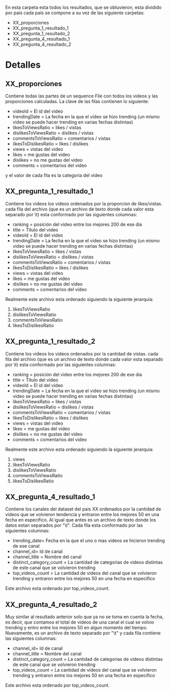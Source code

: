 En esta carpeta esta todos los resultados, que se obtuvieron, esta dividido por pais cada país se compone a su vez de las siguiente carpetas:

- XX_proporciones
- XX_pregunta_1_resultado_1
- XX_pregunta_1_resultado_2
- XX_pregunta_4_resultado_1
- XX_pregunta_4_resultado_2

# Detalles

## XX_proporciones

Contiene todas las partes de un sequence File con todos los videos y las proporciones calculadas. La clave de las filas contienen lo siguiente:
- videoId = El id del video
- trendingDate = La fecha en la que el video se hizo trending (un mismo video se puede hacer trending en varias fechas distintas)
- likesToViewsRatio = likes / vistas
- dislikesToViewsRatio = dislikes / vistas
- commentsToViewsRatio = comentarios / vistas
- likesToDislikesRatio = likes / dislikes
- views = vistas del video
- likes = me gustas del video
- dislikes = no me gustas del video
- comments = comentarios del video

y el valor de cada fila es la categoria del video


## XX_pregunta_1_resultado_1

Contiene los videos los videos ordenados por la proporcion de likes/vistas. cada fila del archivo (que es un archivo de texto donde cada valor esta separado por \t) esta conformado por las siguientes columnas:
- ranking = posición del video entre los mejores 200 de ese dia 
- title = Titulo del video
- videoId = El id del video
- trendingDate = La fecha en la que el video se hizo trending (un mismo video se puede hacer trending en varias fechas distintas)
- likesToViewsRatio = likes / vistas
- dislikesToViewsRatio = dislikes / vistas
- commentsToViewsRatio = comentarios / vistas
- likesToDislikesRatio = likes / dislikes
- views = vistas del video
- likes = me gustas del video
- dislikes = no me gustas del video
- comments = comentarios del video

Realmente este archivo esta ordenado siguiendo la siguiente jerarquia:

1) likesToViewsRatio
2) dislikesToViewsRatio
3) commentsToViewsRatio
3) likesToDislikesRatio


## XX_pregunta_1_resultado_2
Contiene los videos los videos ordenados por la cantidad de vistas. cada fila del archivo (que es un archivo de texto donde cada valor esta separado por \t) esta conformado por las siguientes columnas:
- ranking = posición del video entre los mejores 200 de ese dia 
- title = Titulo del video
- videoId = El id del video
- trendingDate = La fecha en la que el video se hizo trending (un mismo video se puede hacer trending en varias fechas distintas)
- likesToViewsRatio = likes / vistas
- dislikesToViewsRatio = dislikes / vistas
- commentsToViewsRatio = comentarios / vistas
- likesToDislikesRatio = likes / dislikes
- views = vistas del video
- likes = me gustas del video
- dislikes = no me gustas del video
- comments = comentarios del video

Realmente este archivo esta ordenado siguiendo la siguiente jerarquia:

1) views
2) likesToViewsRatio
3) dislikesToViewsRatio
4) commentsToViewsRatio
5) likesToDislikesRatio


## XX_pregunta_4_resultado_1

Contiene los canales del dataset del pais XX ordenados por la cantidad de videos que se volvieron tendencia y entraron entre los mejores 50 en una fecha en especifico. Al igual que antes es un archivo de texto donde los datos estan separados por "\t". Cada fila esta conformado por las siguientes columnas:

- trending_date= Fecha en la que el uno o mas videos se hicieron trending de ese canal
- channel_id= Id de canal
- channel_title = Nombre del canal
- distinct_category_count = La cantidad de categorias de videos distintas de este canal que se volvieron trending
- top_videos_count = La cantidad de videos del canal que se volvieron trending y entraron entre los mejores 50 en una fecha en especifico

Este archivo esta ordenado por top_videos_count.


## XX_pregunta_4_resultado_2

Muy similar al resultado anterior solo que ya no se toma en cuenta la fecha, es decir, que contamos el total de videos de una canal el cual se volvio trending y entro entre los mejores 50 en algun momento del tiempo. Nuevamente, es un archivo de texto separado por "\t" y cada fila contiene las siguientes columnas:

- channel_id= Id de canal
- channel_title = Nombre del canal
- distinct_category_count = La cantidad de categorias de videos distintas de este canal que se volvieron trending
- top_videos_count = La cantidad de videos del canal que se volvieron trending y entraron entre los mejores 50 en una fecha en especifico

Este archivo esta ordenado por top_videos_count.
